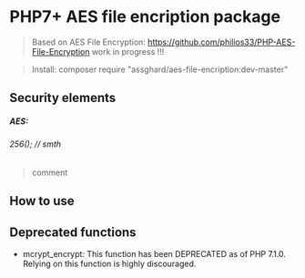 # PHP7+ AES file encription package
> Based on AES File Encryption: https://github.com/philios33/PHP-AES-File-Encryption
> work in progress !!!



> Install: composer require "assghard/aes-file-encription:dev-master"


## Security elements


##### AES:
###### 256(); // smth
> comment

## How to use


## Deprecated functions
 - mcrypt_encrypt: This function has been DEPRECATED as of PHP 7.1.0. Relying on this function is highly discouraged.
